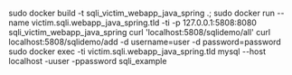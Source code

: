 sudo docker build -t sqli_victim_webapp_java_spring .; sudo docker run --name victim.sqli.webapp_java_spring.tld -ti -p 127.0.0.1:5808:8080 sqli_victim_webapp_java_spring
curl 'localhost:5808/sqlidemo/all'
curl localhost:5808/sqlidemo/add -d username=user -d password=password
sudo docker exec -ti victim.sqli.webapp_java_spring.tld mysql --host localhost -uuser -ppassword sqli_example
